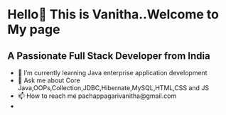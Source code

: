 <!DOCTYPE html>
<html lang="en">
<head>
  <meta charset="UTF-8">
  <meta name="viewport" content="width=device-width, initial-scale=1.0">
</head>
<body>
  <img src="">
  <centre>
  <h1>Hello👋 This is Vanitha..Welcome to My page</h1></centre>
  <h2>A Passionate Full Stack Developer from India</h2>
  <ul>
    <li>🌱 I’m currently learning Java enterprise application development</li>
    <li>💬 Ask me about Core Java,OOPs,Collection,JDBC,Hibernate,MySQL,HTML,CSS and JS</li>
    <li>📫 How to reach me pachappagarivanitha@gmail.com</li>
    <li>
  </ul>
</body>
</html>
